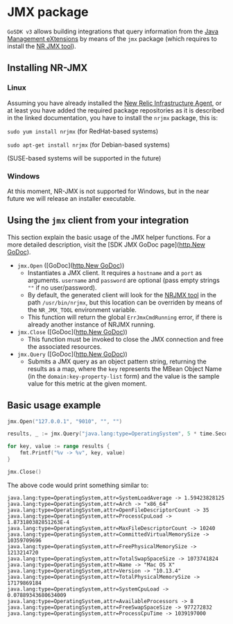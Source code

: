 # JMX package

`GoSDK v3` allows building integrations that query information from the
[Java Management eXtensions](http://www.oracle.com/technetwork/articles/java/javamanagement-140525.html) by means of
the `jmx` package (which requires to install the [NR JMX tool](https://github.com/newrelic/nrjmx)).

## Installing NR-JMX

### Linux

Assuming you have already installed the
[New Relic Infrastructure Agent](https://docs.newrelic.com/docs/infrastructure/new-relic-infrastructure/installation),
or at least you have added the required package repositories as it is described in the linked documentation, you have
to install the `nrjmx` package, this is:

`sudo yum install nrjmx` (for RedHat-based systems)

`sudo apt-get install nrjmx` (for Debian-based systems)

(SUSE-based systems will be supported in the future)

### Windows

At this moment, NR-JMX is not supported for Windows, but in the near future we will release an installer executable.

## Using the `jmx` client from your integration

This section explain the basic usage of the JMX helper functions. For a more detailed description, visit
the [SDK JMX GoDoc page]([http.New GoDoc](https://godoc.org/github.com/newrelic/infra-integrations-sdk/jmx)).

* `jmx.Open` ([GoDoc]([http.New GoDoc](https://godoc.org/github.com/newrelic/infra-integrations-sdk/jmx#Open)))
    - Instantiates a JMX client. It requires a `hostname` and a `port` as arguments. `username` and
      `password` are optional (pass empty strings `""` if no user/password).
    - By default, the generated client will look for the [NRJMX tool](#installing-nr-jmx) in the path `/usr/bin/nrjmx`,
      but this location can be overriden by means of the `NR_JMX_TOOL` environment variable.
    - This function will return the global `ErrJmxCmdRunning` error, if there is already another instance of NRJMX
      running.
* `jmx.Close` ([GoDoc]([http.New GoDoc](https://godoc.org/github.com/newrelic/infra-integrations-sdk/jmx#Close)))
    - This function must be invoked to close the JMX connection and free the associated resources.
* `jmx.Query` ([GoDoc]([http.New GoDoc](https://godoc.org/github.com/newrelic/infra-integrations-sdk/jmx#Query)))
    -  Submits a JMX query as an object pattern string, returning the results as a map, where the `key` represents the
       MBean Object Name (in the `domain:key-property-list` form) and the value is the sample value for this metric
       at the given moment.
       
## Basic usage example

```go
jmx.Open("127.0.0.1", "9010", "", "")

results, _ := jmx.Query("java.lang:type=OperatingSystem", 5 * time.Second) // 5s timeout

for key, value := range results {
    fmt.Printf("%v -> %v", key, value)
}

jmx.Close() 
```

The above code would print something similar to:
```
java.lang:type=OperatingSystem,attr=SystemLoadAverage -> 1.59423828125
java.lang:type=OperatingSystem,attr=Arch -> "x86_64"
java.lang:type=OperatingSystem,attr=OpenFileDescriptorCount -> 35
java.lang:type=OperatingSystem,attr=ProcessCpuLoad -> 1.873180382851263E-4
java.lang:type=OperatingSystem,attr=MaxFileDescriptorCount -> 10240
java.lang:type=OperatingSystem,attr=CommittedVirtualMemorySize -> 10359709696
java.lang:type=OperatingSystem,attr=FreePhysicalMemorySize -> 1213214720
java.lang:type=OperatingSystem,attr=TotalSwapSpaceSize -> 1073741824
java.lang:type=OperatingSystem,attr=Name -> "Mac OS X"
java.lang:type=OperatingSystem,attr=Version -> "10.13.4"
java.lang:type=OperatingSystem,attr=TotalPhysicalMemorySize -> 17179869184
java.lang:type=OperatingSystem,attr=SystemCpuLoad -> 0.07889343680634009
java.lang:type=OperatingSystem,attr=AvailableProcessors -> 8
java.lang:type=OperatingSystem,attr=FreeSwapSpaceSize -> 977272832
java.lang:type=OperatingSystem,attr=ProcessCpuTime -> 1039197000
```
